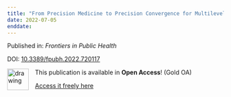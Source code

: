 ```yaml
---
title: "From Precision Medicine to Precision Convergence for Multilevel Resilience—The Aging Brain and Its Social Isolation"
date: 2022-07-05
enddate:
---
```


Published in: *Frontiers in Public Health*

DOI: [10.3389/fpubh.2022.720117](https://doi.org/10.3389/fpubh.2022.720117)

<img src="https://upload.wikimedia.org/wikipedia/commons/thumb/7/77/Open_Access_logo_PLoS_transparent.svg/800px-Open_Access_logo_PLoS_transparent.svg.png" alt="drawing" width="50" align="left"/> &nbsp;&nbsp;&nbsp;This publication is available in **Open Access**! (Gold OA)

&nbsp;&nbsp;&nbsp;<a href="https://www.frontiersin.org/articles/10.3389/fpubh.2022.720117/pdf">Access it freely here</a>

